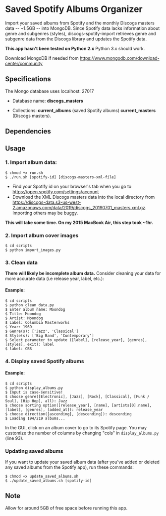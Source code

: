 # Saved Spotify Albums Organizer

Import your saved albums from Spotify and the monthly Discogs masters data -- ~1.5GB -- into MongoDB. Since Spotify data lacks information about genre and subgenres (styles), discogs-spotify-import retrieves genre and subgenre data from the Discogs library and updates the Spotify data. 

**This app hasn't been tested on Python 2.x**
Python 3.x should work.

Download MongoDB if needed from <https://www.mongodb.com/download-center/community>

## Specifications
The Mongo database uses localhost: 27017

* Database name: **discogs_masters** 

* Collections: **current_albums** (saved Spotify albums) **current_masters** (Discogs masters). 

## Dependencies

## Usage

### 1. Import album data:

	$ chmod +x run.sh
	$ ./run.sh [spotify-id] [discogs-masters-xml-file]

* Find your Spotify id on your browser's tab when you go to <https://open.spotify.com/settings/account>
* Download the XML Discogs masters data into the local directory from <https://discogs-data.s3-us-west-2.amazonaws.com/data/2019/discogs_20190701_masters.xml.gz>. Importing others may be buggy. 

**This will take some time. On my 2015 MacBook Air, this step took ~1hr.**

### 2. Import album cover images
	
	$ cd scripts
	$ python import_images.py

### 3. Clean data

**There will likely be incomplete album data.** Consider cleaning your data for more accurate data (i.e release year, label, etc.):

#### Example: 
	$ cd scripts
	$ python clean_data.py
	$ Enter album name: Moondog
	$ Title: Moondog
	$ Artist: Moondog
	$ Label: Columbia Masterworks
	$ Year: 1969
	$ Genre(s): ['Jazz', 'Classical']
	$ Style(s): ['Big Band', 'Contemporary']
	$ Select parameter to update ([label], [release_year], [genres], [styles], exit): label
	$ label: CBS

### 4. Display saved Spotify albums

#### Example:

	$ cd scripts
	$ python display_albums.py
	$ Input is case-sensitive!
	$ choose genre([Electronic], [Jazz], [Rock], [Classical], [Funk / Soul], [Hip Hop], all): Jazz
	$ choose sorting option([release_year], [name], [artists[0].name], [label], [genres], [added_at]): release_year
	$ choose direction([ascending], [descending]): descending
	$ Loading 194/219 albums...

In the GUI, click on an album cover to go to its Spotify page. You may customize the number of columns by changing "cols" in `display_albums.py` (line 93). 

### Updating saved albums

If you want to update your saved album data (after you've added or deleted any saved albums from the Spotify app), run these commands:
	
	$ chmod +x update_saved_albums.sh
	$ ./update_saved_albums.sh [spotify-id]

## Note

Allow for around 5GB of free space before running this app. 